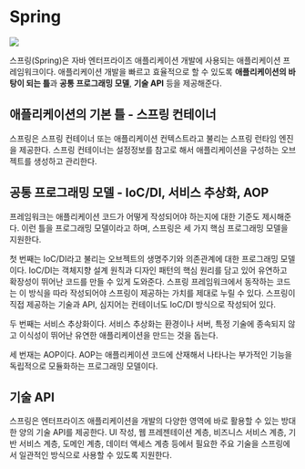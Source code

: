 # Spring 

![](https://i.imgur.com/RKxmutN.png)

스프링(Spring)은 자바 엔터프라이즈 애플리케이션 개발에 사용되는 애플리케이션 프레임워크이다. 애플리케이션 개발을 빠르고 효율적으로 할 수 있도록 **애플리케이션의 바탕이 되는 틀**과 **공통 프로그래밍 모델**, **기술 API** 등을 제공해준다.

## 애플리케이션의 기본 틀 - 스프링 컨테이너
스프링은 스프링 컨테이너 또는 애플리케이션 컨텍스트라고 불리는 스프링 런타임 엔진을 제공한다. 스프링 컨테이너는 설정정보를 참고로 해서 애플리케이션을 구성하는 오브젝트를 생성하고 관리한다.

## 공통 프로그래밍 모델 - IoC/DI, 서비스 추상화, AOP
프레임워크는 애플리케이션 코드가 어떻게 작성되어야 하는지에 대한 기준도 제시해준다. 이런 틀을 프로그래밍 모델이라고 하며, 스프링은 세 가지 핵심 프로그래밍 모델을 지원한다.

첫 번째는 IoC/DI라고 불리는 오브젝트의 생명주기와 의존관계에 대한 프로그래밍 모델이다. IoC/DI는 객체지향 설계 원칙과 디자인 패턴의 핵심 원리를 담고 있어 유연하고 확장성이 뛰어난 코드를 만들 수 있게 도와준다. 스프링 프레임워크에서 동작하는 코드는 이 방식을 따라 작성되어야 스프링이 제공하는 가치를 제대로 누릴 수 있다. 스프링이 직접 제공하는 기술과 API, 심지어는 컨테이너도 IoC/DI 방식으로 작성되어 있다.

두 번째는 서비스 추상화이다. 서비스 추상화는 환경이나 서버, 특정 기술에 종속되지 않고 이식성이 뛰어난 유연한 애플리케이션을 만드는 것을 돕는다.

세 번재는 AOP이다. AOP는 애플리케이션 코드에 산재해서 나타나는 부가적인 기능을 독립적으로 모듈화하는 프로그래밍 모델이다.

## 기술 API
스프링은 엔터프라이즈 애플리케이션을 개발의 다양한 영역에 바로 활용할 수 있는 방대한 양의 기술 API를 제공한다. UI 작성, 웹 프레젠테이션 계층, 비즈니스 서비스 계층, 기반 서비스 계층, 도메인 계층, 데이터 액세스 계층 등에서 필요한 주요 기술을 스프링에서 일관적인 방식으로 사용할 수 있도록 지원한다.
